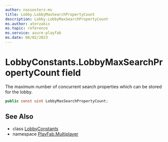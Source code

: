 ```yaml
---
author: nassosterz-ms
title: Lobby.LobbyMaxSearchPropertyCount
description: Lobby.LobbyMaxSearchPropertyCount
ms.author: aterzakis
ms.topic: reference
ms.service: azure-playfab
ms.date: 08/02/2023
---
```


# LobbyConstants.LobbyMaxSearchPropertyCount field

The maximum number of concurrent search properties which can be stored for the lobby.

```csharp
public const uint LobbyMaxSearchPropertyCount;
```

## See Also

* class [LobbyConstants](../LobbyConstants.md)
* namespace [PlayFab.Multiplayer](../../PlayFabMultiplayerSDK.md)

